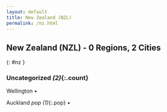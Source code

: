 ```yaml
---
layout: default
title: New Zealand (NZL)
permalink: /nz.html
---
```



## New Zealand (NZL) - 0 Regions, 2 Cities
{: #nz }





### Uncategorized _(2)_{:.count}


Wellington  •

Auckland  _pop (1)_{:.pop} •


 
